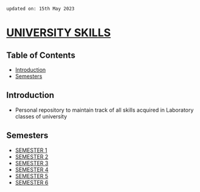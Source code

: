     updated on: 15th May 2023
    
# [UNIVERSITY SKILLS](https://github.com/warmachine028/university-skills/tree/main)

## Table of Contents

- [Introduction](#introduction)
- [Semesters](#semesters)

## Introduction

- Personal repository to maintain track of all skills acquired in Laboratory classes of university

## Semesters

- [SEMESTER 1](SEMESTER%201)
- [SEMESTER 2](SEMESTER%202)
- [SEMESTER 3](SEMESTER%203)
- [SEMESTER 4](SEMESTER%204)
- [SEMESTER 5](SEMESTER%205)
- [SEMESTER 6](SEMESTER%206)

<!-- 15/05/23 -->
